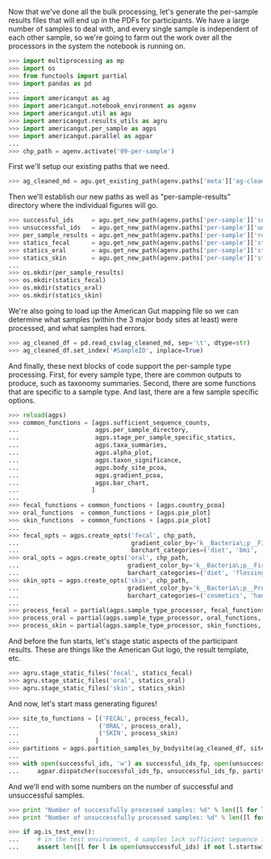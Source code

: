 Now that we've done all the bulk processing, let's generate the per-sample results files that will end up in the PDFs for participants. We have a large number of samples to deal with, and every single sample is independent of each other sample, so we're going to farm out the work over all the processors in the system the notebook is running on.

```python
>>> import multiprocessing as mp
>>> import os
>>> from functools import partial
>>> import pandas as pd
...
>>> import americangut as ag
>>> import americangut.notebook_environment as agenv
>>> import americangut.util as agu
>>> import americangut.results_utils as agru
>>> import americangut.per_sample as agps
>>> import americangut.parallel as agpar
...
>>> chp_path = agenv.activate('09-per-sample')
```

First we'll setup our existing paths that we need.

```python
>>> ag_cleaned_md = agu.get_existing_path(agenv.paths['meta']['ag-cleaned-md'])
```

Then we'll establish our new paths as well as "per-sample-results" directory where the individual figures will go.

```python
>>> successful_ids     = agu.get_new_path(agenv.paths['per-sample']['successful-ids'])
>>> unsuccessful_ids   = agu.get_new_path(agenv.paths['per-sample']['unsuccessful-ids'])
>>> per_sample_results = agu.get_new_path(agenv.paths['per-sample']['results'])
>>> statics_fecal      = agu.get_new_path(agenv.paths['per-sample']['statics-fecal'])
>>> statics_oral       = agu.get_new_path(agenv.paths['per-sample']['statics-oral'])
>>> statics_skin       = agu.get_new_path(agenv.paths['per-sample']['statics-skin'])
...
>>> os.mkdir(per_sample_results)
>>> os.mkdir(statics_fecal)
>>> os.mkdir(statics_oral)
>>> os.mkdir(statics_skin)
```

We're also going to load up the American Gut mapping file so we can determine what samples (within the 3 major body sites at least) were processed, and what samples had errors.

```python
>>> ag_cleaned_df = pd.read_csv(ag_cleaned_md, sep='\t', dtype=str)
>>> ag_cleaned_df.set_index('#SampleID', inplace=True)
```

And finally, these next blocks of code support the per-sample type processing. First, for every sample type, there are common outputs to produce, such as taxonomy summaries. Second, there are some functions that are specific to a sample type. And last, there are a few sample specific options.

```python
>>> reload(agps)
>>> common_functions = [agps.sufficient_sequence_counts,
...                     agps.per_sample_directory,
...                     agps.stage_per_sample_specific_statics,
...                     agps.taxa_summaries,
...                     agps.alpha_plot,
...                     agps.taxon_significance,
...                     agps.body_site_pcoa,
...                     agps.gradient_pcoa,
...                     agps.bar_chart,
...                    ]
...
>>> fecal_functions = common_functions + [agps.country_pcoa]
>>> oral_functions  = common_functions + [agps.pie_plot]
>>> skin_functions  = common_functions + [agps.pie_plot]
...
>>> fecal_opts = agps.create_opts('fecal', chp_path,
...                               gradient_color_by='k__Bacteria\;p__Firmicutes',
...                               barchart_categories=('diet', 'bmi', 'sex', 'age'))
>>> oral_opts = agps.create_opts('oral', chp_path,
...                              gradient_color_by='k__Bacteria\;p__Firmicutes',
...                              barchart_categories=('diet', 'flossing', 'sex', 'age'))
>>> skin_opts = agps.create_opts('skin', chp_path,
...                              gradient_color_by='k__Bacteria\;p__Proteobacteria',
...                              barchart_categories=('cosmetics', 'hand', 'sex', 'age'))
...
>>> process_fecal = partial(agps.sample_type_processor, fecal_functions, fecal_opts)
>>> process_oral = partial(agps.sample_type_processor, oral_functions, oral_opts)
>>> process_skin = partial(agps.sample_type_processor, skin_functions, skin_opts)
```

And before the fun starts, let's stage static aspects of the participant results. These are things like the American Gut logo, the result template, etc.

```python
>>> agru.stage_static_files('fecal', statics_fecal)
>>> agru.stage_static_files('oral', statics_oral)
>>> agru.stage_static_files('skin', statics_skin)
```

And now, let's start mass generating figures!

```python
>>> site_to_functions = [('FECAL', process_fecal),
...                      ('ORAL', process_oral),
...                      ('SKIN', process_skin)
...                     ]
>>> partitions = agps.partition_samples_by_bodysite(ag_cleaned_df, site_to_functions)
...
>>> with open(successful_ids, 'w') as successful_ids_fp, open(unsuccessful_ids, 'w') as unsuccessful_ids_fp:
...     agpar.dispatcher(successful_ids_fp, unsuccessful_ids_fp, partitions)
```

And we'll end with some numbers on the number of successful and unsuccessful samples.

```python
>>> print "Number of successfully processed samples: %d" % len([l for l in open(successful_ids) if not l.startswith('#')])
>>> print "Number of unsuccessfully processed samples: %d" % len([l for l in open(unsuccessful_ids) if not l.startswith('#')])
```

```python
>>> if ag.is_test_env():
...     # in the test environment, 4 samples lack sufficient sequence for results
...     assert len([l for l in open(unsuccessful_ids) if not l.startswith('#')]) == 4
```
